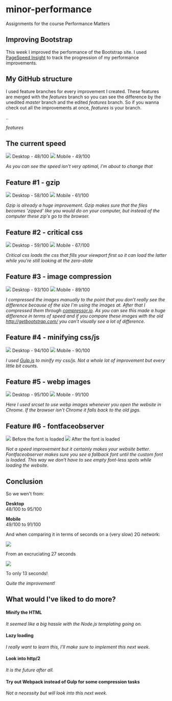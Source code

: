 # minor-performance
Assignments for the course Performance Matters

## Improving Bootstrap
This week I improved the performance of the Bootstrap site. I used <a href="https://developers.google.com/speed/pagespeed/insights/?hl=nl">PageSpeed Insight</a> to track the progression of my performance improvements.

## My GitHub structure
I used feature branches for every improvement I created. These features are merged with the *features* branch so you can see the difference by the unedited *master* branch and the edited *features* branch. So if you wanna check out all the improvements at once, *features* is your branch.


..

*features*

## The current speed
<img src="screens/1rawdes.png">  
Desktop - 48/100  
<img src="screens/1rawmob.png">  
Mobile - 49/100  
  
*As you can see the speed isn't very optimal, I'm about to change that*

## Feature #1 - gzip
<img src="screens/2gzipdes.png">  
Desktop - 58/100  
<img src="screens/2gzipmob.png">  
Mobile - 61/100  
  
*Gzip is already a huge improvement. Gzip makes sure that the files becomes 'zipped' like you would do on your computer, but instead of the computer these zip's go to the browser.*

## Feature #2 - critical css
<img src="screens/3criticaldes.png">  
Desktop - 59/100  
<img src="screens/3criticalmob.png">  
Mobile - 67/100  
  
*Critical css loads the css that fills your viewport first so it can load the latter while you're still looking at the zero-state*

## Feature #3 - image compression
<img src="screens/4imagedes.png">  
Desktop - 93/100  
<img src="screens/4imagemob.png">  
Mobile - 89/100  
  
*I compressed the images manually to the point that you don't really see the difference because of the size I'm using the images at. After that I compressed them through <a href="compressor.io">compressor.io</a>. As you can see this made a huge difference in terms of speed and if you compare these images with the old <a href="http://getbootstrap.com/">http://getbootstrap.com/</a> you can't visually see a lot of difference.*

## Feature #4 - minifying css/js
<img src="screens/6compressdes.png">  
Desktop - 94/100  
<img src="screens/6compressmob.png">  
Mobile - 90/100 
  
*I used <a href="http://gulpjs.com/">Gulp.js</a> to minify my css/js. Not a whole lot of improvement but every little bit counts.*

## Feature #5 - webp images
<img src="screens/7webpdes.png">  
Desktop - 95/100  
<img src="screens/7webpmob.png">  
Mobile - 91/100
  
*Here I used srcset to use webp images whenever you open the website in Chrome. If the browser isn't Chrome it falls back to the old jpgs.*

## Feature #6 - fontfaceobserver
<img src="screens/5fontface.png">  
Before the font is loaded  

<img src="screens/5fontfaceres.png">  
After the font is loaded  
  
*Not a speed improvement but it certainly makes your website better. Fontfaceobserver makes sure you see a fallback font until the custom font is loaded. This way we don't have to see empty font-less spots while loading the website.*

## Conclusion
So we wen't from:  
  
**Desktop**  
48/100 to 95/100  
  
**Mobile**  
49/100 to 91/100  

And when comparing it in terms of seconds on a (very slow) 2G network:  

<img src="screens/speedold.png">  

From an excruciating 27 seconds  
  
<img src="screens/speednew.png">  
  
To only 13 seconds!

*Quite the improvement!*

## What would I've liked to do more?
#### Minify the HTML
*It seemed like a big hassle with the Node.js templating going on.*
#### Lazy loading
*I really want to learn this, I'll make sure to implement this next week.*
#### Look into http/2
*It is the future after all.*
#### Try out Webpack instead of Gulp for some compression tasks
*Not a necessity but will look into this next week.*

